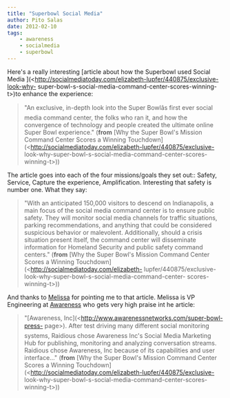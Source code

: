 ```yaml
---
title: "Superbowl Social Media"
author: Pito Salas
date: 2012-02-10
tags:
    - awareness
    - socialmedia
    - superbowl
---
```




Here's a really interesting [article about how the Superbowl used Social Media
](<http://socialmediatoday.com/elizabeth-lupfer/440875/exclusive-look-why-
super-bowl-s-social-media-command-center-scores-winning-t>)to enhance the
experience:

> "An exclusive, in-depth look into the Super Bowlâs first ever social media
> command center, the folks who ran it, and how the convergence of technology
> and people created the ultimate online Super Bowl experience." (**from**
> [Why the Super Bowl's Mission Command Center Scores a Winning
> Touchdown](<http://socialmediatoday.com/elizabeth-lupfer/440875/exclusive-
> look-why-super-bowl-s-social-media-command-center-scores-winning-t>))

The article goes into each of the four missions/goals they set out:: Safety,
Service, Capture the experience, Amplification. Interesting that safety is
number one. What they say:

> "With an anticipated 150,000 visitors to descend on Indianapolis, a main
> focus of the social media command center is to ensure public safety. They
> will monitor social media channels for traffic situations, parking
> recommendations, and anything that could be considered suspicious behavior
> or malevolent. Additionally, should a crisis situation present itself, the
> command center will disseminate information for Homeland Security and public
> safety command centers." (**from** [Why the Super Bowl's Mission Command
> Center Scores a Winning Touchdown](<http://socialmediatoday.com/elizabeth-
> lupfer/440875/exclusive-look-why-super-bowl-s-social-media-command-center-
> scores-winning-t>))

And thanks to [Melissa](<http://www.awarenessnetworks.com/company/management>)
for pointing me to that article. Melissa is VP Engineering at
[Awareness](<http://www.awarenessnetworks.com/super-bowl-press-page>) who gets
very high praise int he article:

> "[Awareness, Inc](<http://www.awarenessnetworks.com/super-bowl-press-
> page>). After test driving many different social monitoring systems,
> Raidious chose Awareness Inc's Social Media Marketing Hub for publishing,
> monitoring and analyzing conversation streams. Raidious chose Awareness, Inc
> because of its capabilities and user interface…" (**from** [Why the Super
> Bowl's Mission Command Center Scores a Winning
> Touchdown](<http://socialmediatoday.com/elizabeth-lupfer/440875/exclusive-
> look-why-super-bowl-s-social-media-command-center-scores-winning-t>))


